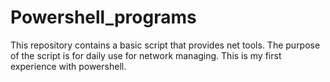 # Powershell_programs
This repository contains a basic script that provides net tools. The purpose of the script is for daily use for network managing. This is my first experience with powershell.
